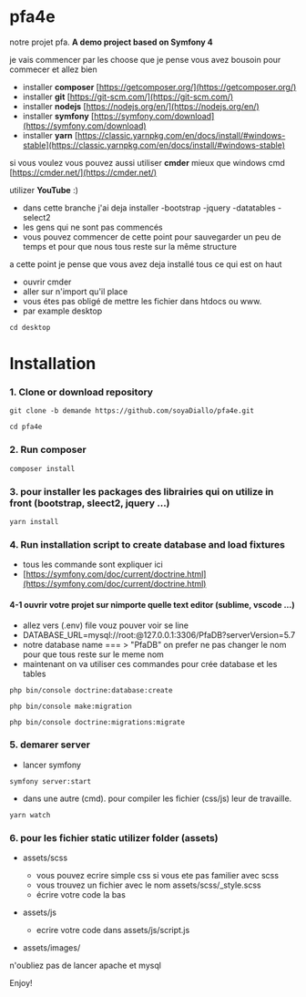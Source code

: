 # pfa4e
notre projet pfa.
**A demo project based on Symfony 4**

je vais commencer par les choose que je pense vous avez bousoin pour commecer et allez bien


* installer **composer** [https://getcomposer.org/](https://getcomposer.org/)
* installer **git** [https://git-scm.com/](https://git-scm.com/)
* installer **nodejs** [https://nodejs.org/en/](https://nodejs.org/en/)
* installer **symfony** [https://symfony.com/download](https://symfony.com/download)
* installer **yarn** [https://classic.yarnpkg.com/en/docs/install/#windows-stable](https://classic.yarnpkg.com/en/docs/install/#windows-stable)


si vous voulez vous pouvez aussi utiliser **cmder**
mieux que windows cmd
[https://cmder.net/](https://cmder.net/)

utilizer **YouTube** :)

* dans cette branche j'ai deja installer -bootstrap -jquery -datatables -select2
* les gens qui ne sont pas commencés
* vous pouvez commencer de cette point pour sauvegarder un peu de temps et pour que nous tous reste sur la même structure

a cette point je pense que vous avez deja installé tous ce qui est on haut

* ouvrir cmder 
* aller sur n'import qu'il place
* vous étes pas obligé de mettre les fichier dans htdocs ou www.
* par example desktop 

```
cd desktop
```

Installation
========================

### 1. Clone or download repository

```
git clone -b demande https://github.com/soyaDiallo/pfa4e.git

cd pfa4e
```

### 2. Run composer
```
composer install
```
	
### 3. pour installer les packages des librairies qui on utilize in front (bootstrap, sleect2, jquery ...)

```
yarn install
```

### 4. Run installation script to create database and load fixtures

  * tous les commande sont expliquer ici
  * [https://symfony.com/doc/current/doctrine.html](https://symfony.com/doc/current/doctrine.html)

  #### 4-1 ouvrir votre projet sur nimporte quelle text editor (sublime, vscode ...)
  * allez vers (.env) file vouz pouver voir se line
  * DATABASE_URL=mysql://root:@127.0.0.1:3306/PfaDB?serverVersion=5.7
  * notre database name  === > "PfaDB" on prefer ne pas changer le nom pour que tous reste sur le meme nom
  * maintenant on va utiliser ces commandes pour crée database et les tables

```   
php bin/console doctrine:database:create

php bin/console make:migration

php bin/console doctrine:migrations:migrate 

```

### 5.  demarer server

  - lancer symfony
  
```
symfony server:start
```
    
  - dans une autre (cmd). pour compiler les fichier (css/js) leur de travaille.

```
yarn watch
```
    
### 6. pour les fichier static utilizer folder (assets)
   - assets/scss 
    	* vous pouvez ecrire simple css si vous ete pas familier avec scss
        * vous trouvez un fichier avec le nom assets/scss/_style.scss
      	* écrire votre code la bas
      
   - assets/js
     	* ecrire votre code dans assets/js/script.js
   - assets/images/
    
 
n'oubliez pas de lancer apache et mysql

Enjoy!
